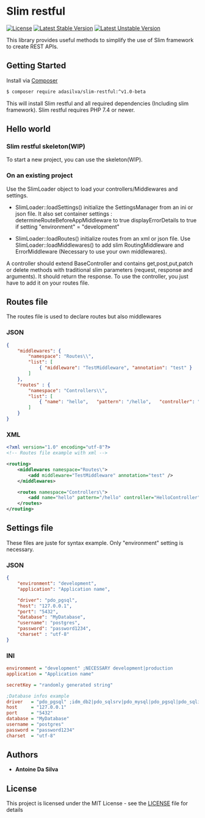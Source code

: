 # Slim restful

[![License](https://poser.pugx.org/adasilva/slim-restful/license)](https://packagist.org/packages/adasilva/slim-restful)
[![Latest Stable Version](https://poser.pugx.org/adasilva/slim-restful/version)](https://packagist.org/packages/adasilva/slim-restful)
[![Latest Unstable Version](https://poser.pugx.org/adasilva/slim-restful/v/unstable)](//packagist.org/packages/adasilva/slim-restful)

This library provides useful methods to simplify the use of Slim framework to create REST APIs.

## Getting Started

Install via [Composer](http://getcomposer.org)
```bash
$ composer require adasilva/slim-restful:^v1.0-beta
```

This will install Slim restful and all required dependencies (Including slim framework). Slim restful requires PHP 7.4 or newer.

## Hello world

### Slim restful skeleton(WIP)

To start a new project, you can use the skeleton(WIP).

### On an existing project

Use the SlimLoader object to load your controllers/Middlewares and settings.
- SlimLoader::loadSettings() initialize the SettingsManager from an ini or json file. It also set container settings :
    determineRouteBeforeAppMiddleware to true
    displayErrorDetails to true if setting "environment" = "development"

- SlimLoader::loadRoutes() initialize routes from an xml or json file.
Use SlimLoader::loadMiddlewares() to add slim RoutingMiddleware and ErrorMiddleware (Necessary to use your own middlewares).

A controller should extend BaseController and contains get,post,put,patch or delete methods with traditional slim parameters (request, response and arguments).
It should return the response.
To use the controller, you just have to add it on your routes file.

## Routes file

The routes file is used to declare routes but also middlewares 

### JSON

```json
{
    "middlewares": {
        "namespace": "Routes\\",
        "list": [
            { "middleware": "TestMiddleware", "annotation": "test" }
        ]
    },
    "routes" : {
        "namespace": "Controllers\\",
        "list": [
            { "name": "hello",   "pattern": "/hello",   "controller": "HelloController" }
        ]
    }
}
```

### XML

```xml
<?xml version="1.0" encoding="utf-8"?>
<!-- Routes file example with xml -->

<routing>
    <middlewares namespace="Routes\">
        <add middleware="TestMiddleware" annotation="test" />
    </middlewares>

    <routes namespace="Controllers\">
        <add name="hello" pattern="/hello" controller="HelloController"/>
    </routes>
</routing>
```

## Settings file

These files are juste for syntax example. Only "environment" setting is necessary.

### JSON

```json
{
    "environment": "development",
    "application": "Application name",

    "driver": "pdo_pgsql",
    "host": "127.0.0.1",
    "port": "5432",
    "database": "MyDatabase",
    "username": "postgres",
    "password": "password1234",
    "charset" : "utf-8"
}
```

### INI

```ini
environment = "development" ;NECESSARY development|production
application = "Application name"

secretKey = "randomly generated string"

;Database infos example
driver   = "pdo_pgsql" ;idm_db2|pdo_sqlsrv|pdo_mysql|pdo_pgsql|pdo_sqlite
host     = "127.0.0.1"
port     = "5432"
database = "MyDatabase"
username = "postgres"
password = "password1234"
charset  = "utf-8"
```

## Authors

* **Antoine Da Silva**

## License

This project is licensed under the MIT License - see the [LICENSE](LICENSE) file for details
